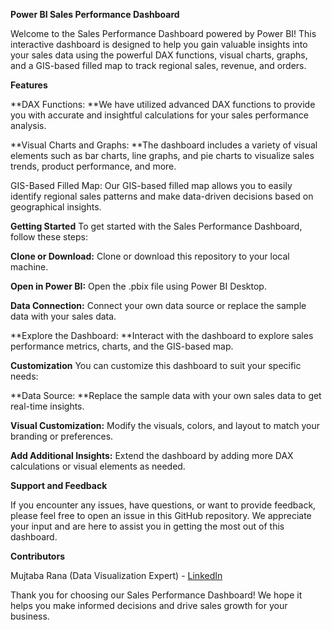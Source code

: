 **Power BI Sales Performance Dashboard**

Welcome to the Sales Performance Dashboard powered by Power BI! This interactive dashboard is designed to help you gain valuable insights into your sales data using the powerful DAX functions, visual charts, graphs, and a GIS-based filled map to track regional sales, revenue, and orders.

**Features**

**DAX Functions: **We have utilized advanced DAX functions to provide you with accurate and insightful calculations for your sales performance analysis.

**Visual Charts and Graphs: **The dashboard includes a variety of visual elements such as bar charts, line graphs, and pie charts to visualize sales trends, product performance, and more.

GIS-Based Filled Map: Our GIS-based filled map allows you to easily identify regional sales patterns and make data-driven decisions based on geographical insights.

**Getting Started**
To get started with the Sales Performance Dashboard, follow these steps:

**Clone or Download:** Clone or download this repository to your local machine.

**Open in Power BI:** Open the .pbix file using Power BI Desktop.

**Data Connection:** Connect your own data source or replace the sample data with your sales data.

**Explore the Dashboard: **Interact with the dashboard to explore sales performance metrics, charts, and the GIS-based map.

**Customization**
You can customize this dashboard to suit your specific needs:

**Data Source: **Replace the sample data with your own sales data to get real-time insights.

**Visual Customization:** Modify the visuals, colors, and layout to match your branding or preferences.

**Add Additional Insights:** Extend the dashboard by adding more DAX calculations or visual elements as needed.

**Support and Feedback**

If you encounter any issues, have questions, or want to provide feedback, please feel free to open an issue in this GitHub repository. We appreciate your input and are here to assist you in getting the most out of this dashboard.

**Contributors**

Mujtaba Rana (Data Visualization Expert) - [LinkedIn]([url](https://www.linkedin.com/in/mujtabarana/))


Thank you for choosing our Sales Performance Dashboard! We hope it helps you make informed decisions and drive sales growth for your business.

